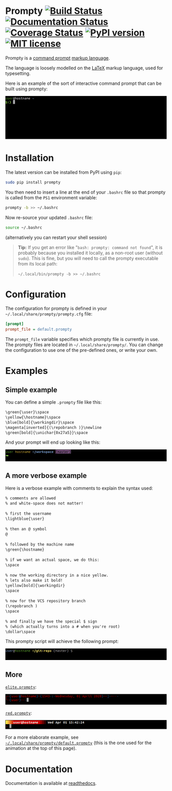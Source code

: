Prompty [![Build Status](https://travis-ci.org/ltn100/prompty.svg?branch=develop)](https://travis-ci.org/ltn100/prompty) [![Documentation Status](https://readthedocs.org/projects/prompty/badge/?version=latest)](https://prompty.readthedocs.io/en/latest/) [![Coverage Status](https://coveralls.io/repos/ltn100/prompty/badge.svg?service=github)](https://coveralls.io/github/ltn100/prompty) [![PyPI version](https://badge.fury.io/py/prompty.svg)](https://pypi.org/project/prompty/) [![MIT license](http://img.shields.io/badge/license-MIT-blue.svg)](http://opensource.org/licenses/MIT)
=======

Prompty is a [command prompt](https://en.wikipedia.org/wiki/Command-line_interface#Command_prompt) [markup language](https://en.wikipedia.org/wiki/Markup_language).

The language is loosely modelled on the [LaTeX](https://en.wikipedia.org/wiki/LaTeX) markup language, used for typesetting.

Here is an example of the sort of interactive command prompt that can be built using prompty:

![prompty demonstration](./img/demo.gif)


# Installation

The latest version can be installed from PyPI using `pip`:

```bash
sudo pip install prompty
```

You then need to insert a line at the end of your `.bashrc` file so that prompty is called from the `PS1` environment variable:

```bash
prompty -b >> ~/.bashrc
```

Now re-source your updated `.bashrc` file:

```bash
source ~/.bashrc
```
(alternatively you can restart your shell session)


> **Tip:** If you get an error like "`bash: prompty: command not found`", it is probably because you installed it locally, as a non-root user (without `sudo`). This is fine, but you will need to call the prompty executable from its local path:
>
> `~/.local/bin/prompty -b >> ~/.bashrc`


# Configuration

The configuration for prompty is defined in your `~/.local/share/prompty/prompty.cfg` file:

```cfg
[prompt]
prompt_file = default.prompty
```

The `prompt_file` variable specifies which prompty file is currently in use. The prompty files are located in `~/.local/share/prompty/`. You can change the configuration to use one of the pre-defined ones, or write your own.


# Examples

## Simple example

You can define a simple `.prompty` file like this:

```TeX
\green{\user}\space
\yellow{\hostname}\space
\blue[bold]{\workingdir}\space
\magenta[inverted]{(\repobranch )}\newline
\green[bold]{\unichar{0x27a5}}\space
```

And your prompt will end up looking like this:

![example](./img/example1.gif)


## A more verbose example

Here is a verbose example with comments to explain the syntax used:

```TeX
% comments are allowed
% and white-space does not matter!

% first the username
\lightblue{\user}

% then an @ symbol
@

% followed by the machine name
\green{\hostname}

% if we want an actual space, we do this:
\space

% now the working directory in a nice yellow.
% lets also make it bold!
\yellow[bold]{\workingdir}
\space

% now for the VCS repository branch
(\repobranch )
\space

% and finally we have the special $ sign
% (which actually turns into a # when you're root)
\dollar\space
```

This prompty script will achieve the following prompt:

![example](./img/example2.gif)


## More

[`elite.prompty`](./skel/elite.prompty):

![elite](./img/elite.png)


[`red.prompty`](./skel/red.prompty):

![red](./img/red.png)

For a more elaborate example, see [`~/.local/share/prompty/default.prompty`](./skel/default.prompty) (this is the one used for the animation at the top of this page).


# Documentation

Documentation is available at [readthedocs](https://prompty.readthedocs.io/en/latest/).